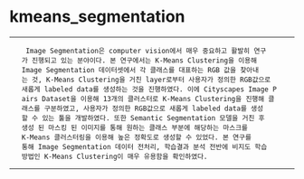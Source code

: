 # kmeans_segmentation
___________________________________________________________________________________
        Image Segmentation은 computer vision에서 매우 중요하고 활발히 연구
       가 진행되고 있는 분야이다. 본 연구에서는 K-Means Clustering을 이용해
       Image Segmentation 데이터셋에서 각 클래스를 대표하는 RGB 값을 찾아내
       는 것, K-Means Clustering을 거친 layer로부터 사용자가 정의한 RGB값으로
       새롭게 labeled data를 생성하는 것을 진행하였다. 이에 Cityscapes Image P
       airs Dataset을 이용해 13개의 클러스터로 K-Means Clustering을 진행해 클
       래스를 구분하였고, 사용자가 정의한 RGB값으로 새롭게 labeled data를 생성
       할 수 있는 툴을 개발하였다. 또한 Semantic Segmentation 모델을 거친 후
       생성 된 마스킹 된 이미지를 통해 원하는 클래스 부분에 해당하는 마스크를
       K-Means 클러스터링을 이용해 높은 정확도로 생성할 수 있었다. 본 연구를 
       통해 Image Segmentation 데이터 전처리, 학습결과 분석 전반에 비지도 학습
       방법인 K-Means Clustering이 매우 유용함을 확인하였다.
______________________________________________________________________________________
 

